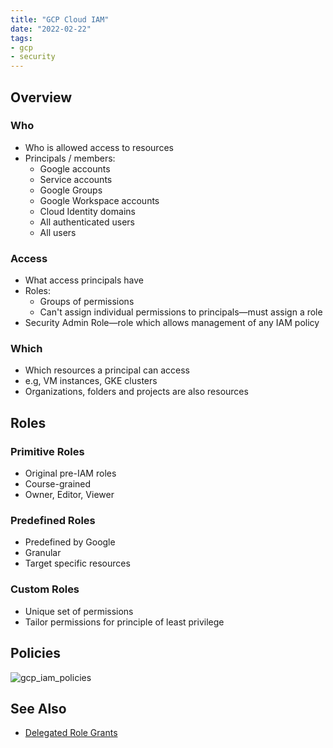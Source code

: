 ```yaml
---
title: "GCP Cloud IAM"
date: "2022-02-22"
tags:
- gcp
- security
---
```


## Overview

### Who

- Who is allowed access to resources
- Principals / members:
	- Google accounts
	- Service accounts
	- Google Groups
	- Google Workspace accounts
	- Cloud Identity domains
	- All authenticated users
	- All users

### Access

- What access principals have
- Roles:
	- Groups of permissions
	- Can't assign individual permissions to principals—must assign a role
- Security Admin Role—role which allows management of any IAM policy

### Which

- Which resources a principal can access
- e.g, VM instances, GKE clusters
- Organizations, folders and projects are also resources

## Roles

### Primitive Roles

- Original pre-IAM roles
- Course-grained
- Owner, Editor, Viewer

### Predefined Roles

- Predefined by Google
- Granular
- Target specific resources

### Custom Roles

- Unique set of permissions
- Tailor permissions for principle of least privilege

## Policies

![gcp_iam_policies](files/gcp_iam_policies.svg)

## See Also

- [Delegated Role Grants](notes/GCP%20Delegated%20Role%20Grants.md)
